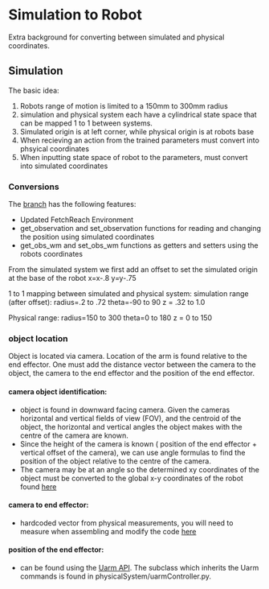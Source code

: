 # Simulation to Robot

Extra background for converting between simulated and physical coordinates.

## Simulation 

The basic idea: 
1. Robots range of motion is limited to a 150mm to 300mm radius
2. simulation and physical system each have a cylindrical state space that can be mapped 1 to 1 between systems. 
3. Simulated origin is at left corner, while physical origin is at robots base
4. When recieving an action from the trained parameters must convert into phsyical coordinates
5. When inputting state space of robot to the parameters, must convert into simulated coordinates


### Conversions
The [branch](https://github.com/kobinau/gym/tree/capstone) has the following features:
* Updated FetchReach Environment
* get_observation and set_observation functions for reading and changing the position using simulated coordinates
* get_obs_wm and set_obs_wm functions as getters and setters using the robots coordinates

From the simulated system we first add an offset to set the simulated origin at the base of the robot 
x=x-.8
y=y-.75

1 to 1 mapping between simulated and physical system:
simulation range (after offset):
radius=.2 to .72
theta=-90 to 90
z = .32 to 1.0

Physical range:
radius=150 to 300
theta=0 to 180
z = 0 to 150


### object location

Object is located via camera. Location of the arm is found relative to the end effector. One must add the distance vector between the camera to the object, the camera to the end effector and the position of the end effector.

#### camera object identification:
* object is found in downward facing camera. Given the cameras horizontal and vertical fields of view (FOV), and the centroid of the object, the horizontal and vertical angles the object makes with the centre of the camera are known. 
* Since the height of the camera is known ( position of the end effector + vertical offset of the camera), we can use angle formulas to find the position of the object relative to the centre of the camera. 
* The camera may be at an angle so the determined xy coordinates of the object must be converted to the global x-y coordinates of the robot found [here](https://github.com/jessyec-s/capstone/blob/d68466537a0ac814c729c744323ef835718a5110/physicalSystem/uarmController.py#L92)
#### camera to end effector:
* hardcoded vector from physical measurements, you will need to measure when assembling and modify the code [here](https://github.com/jessyec-s/capstone/blob/d68466537a0ac814c729c744323ef835718a5110/physicalSystem/uarmController.py#L11)
#### position of the end effector:
* can be found using the [Uarm API](https://github.com/uArm-Developer/uArm-Python-SDK/tree/2.0/uarm/swift). The subclass which inherits the Uarm commands is found in physicalSystem/uarmController.py.
